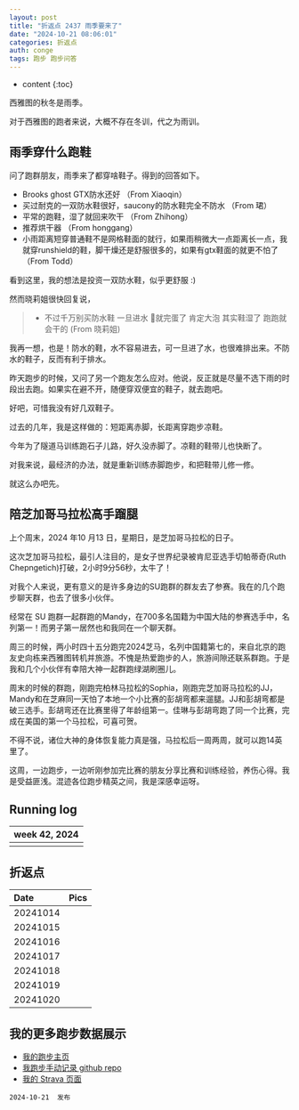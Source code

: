 ```yaml
---
layout: post
title: "折返点 2437 雨季要来了"
date: "2024-10-21 08:06:01"
categories: 折返点
auth: conge
tags: 跑步 跑步问答
---
```

* content
{:toc}

西雅图的秋冬是雨季。

对于西雅图的跑者来说，大概不存在冬训，代之为雨训。




## 雨季穿什么跑鞋

问了跑群朋友，雨季来了都穿啥鞋子。得到的回答如下。

* Brooks ghost GTX防水还好 （From Xiaoqin）
* 买过耐克的一双防水鞋很好，saucony的防水鞋完全不防水 （From 珺）
* 平常的跑鞋，湿了就回来吹干 （From Zhihong）
* 推荐烘干器 （From honggang）
* 小雨距离短穿普通鞋不是网格鞋面的就行，如果雨稍微大一点距离长一点，我就穿runshield的鞋，脚干燥还是舒服很多的，如果有gtx鞋面的就更不怕了（From Todd）

看到这里，我的想法是投资一双防水鞋，似乎更舒服 :)

然而晓莉姐很快回复说，

> * 不过千万别买防水鞋  一旦进水  🦶就完蛋了 肯定大泡  其实鞋湿了 跑跑就会干的 (From 晓莉姐)

我再一想，也是！防水的鞋，水不容易进去，可一旦进了水，也很难排出来。不防水的鞋子，反而有利于排水。

昨天跑步的时候，又问了另一个跑友怎么应对。他说，反正就是尽量不选下雨的时段出去跑。如果实在避不开，随便穿双便宜的鞋子，就去跑吧。

好吧，可惜我没有好几双鞋子。

过去的几年，我是这样做的：短距离赤脚，长距离穿跑步凉鞋。

今年为了隧道马训练跑石子儿路，好久没赤脚了。凉鞋的鞋带儿也快断了。

对我来说，最经济的办法，就是重新训练赤脚跑步，和把鞋带儿修一修。

就这么办吧先。

## 陪芝加哥马拉松高手蹓腿

上个周末，2024 年10 月13 日，星期日，是芝加哥马拉松的日子。

这次芝加哥马拉松，最引人注目的，是女子世界纪录被肯尼亚选手切帕蒂奇(Ruth Chepngetich)打破，2小时9分56秒，太牛了！

对我个人来说，更有意义的是许多身边的SU跑群的群友去了参赛。我在的几个跑步聊天群，也去了很多小伙伴。

经常在 SU 跑群一起群跑的Mandy，在700多名国籍为中国大陆的参赛选手中，名列第一！而男子第一居然也和我同在一个聊天群。

周三的时候，两小时四十五分跑完2024芝马，名列中国籍第七的，来自北京的跑友史向栋来西雅图转机并旅游。不愧是热爱跑步的人，旅游间隙还联系群跑。于是我和几个小伙伴有幸陪大神一起群跑绿湖刷圈儿。

周末的时候的群跑，刚跑完柏林马拉松的Sophia，刚跑完芝加哥马拉松的JJ，Mandy和在芝麻同一天怕了本地一个小比赛的彭胡弯都来遛腿。JJ和彭胡弯都是破三选手。彭胡弯还在比赛里得了年龄组第一。佳琳与彭胡弯跑了同一个比赛，完成在美国的第一个马拉松，可喜可贺。

不得不说，诸位大神的身体恢复能力真是强，马拉松后一周两周，就可以跑14英里了。

这周，一边跑步，一边听刚参加完比赛的朋友分享比赛和训练经验，养伤心得。我是受益匪浅。混迹各位跑步精英之间，我是深感幸运呀。


## Running log

| week 42, 2024 |
| :-----------: |
|  |

## 折返点

| Date     | Pics  |
| :------- | :------------------------------------------------------------------: |
| 20241014 |  |
| 20241015 |  |
| 20241016 |  |
| 20241017 |  |
| 20241018 |  |
| 20241019 |  |
| 20241020 |  |  

## 我的更多跑步数据展示

* [我的跑步主页](https://conge.livingwithfcs.org/running_page/)
* [我跑步手动记录 github repo](https://github.com/conge/RunningStreak)
* [我的 Strava 页面](https://www.strava.com/athletes/57680242)

```
2024-10-21  发布
```
